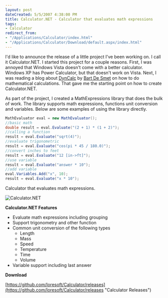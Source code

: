 ```yaml
---
layout: post
dateCreated: 5/5/2007 4:38:00 PM
title: Calculator.NET - Calculator that evaluates math expressions
tags:
- Calculator
redirect_from:
- "/Applications/Calculator/index.html"
- "/Applications/Calculator/Download/default.aspx/index.html"
---
```


I'd like to announce the release of a little project I've been working on.  I call it Calculator.NET.  I started this project for a couple reasons.  First, I was annoyed that Windows Vista doesn't come with a better calculator.  Windows XP has Power Calculator, but that doesn't work on Vista.  Next, I was reading a blog about [DynCalc](http://community.bartdesmet.net/blogs/bart/archive/2006/10/11/4513.aspx) by [Bart De Smet](http://community.bartdesmet.net/blogs/bart/default.aspx) on how to do mathematical calculations. That gave me the starting point on how to create Calculator.NET.

As part of the project, I created a MathExpressions library that does the bulk of work.  The library supports math expressions, functions unit conversion and variables. Below are some examples of using the library directly.

```csharp
MathEvaluator eval = new MathEvaluator();
//basic math
double result = eval.Evaluate("(2 + 1) * (1 + 2)");
//calling a function
result = eval.Evaluate("sqrt(4)");
//evaluate trigonometric 
result = eval.Evaluate("cos(pi * 45 / 180.0)");
//convert inches to feet
result = eval.Evaluate("12 [in->ft]");
//use variable
result = eval.Evaluate("answer * 10");
//add variable
eval.Variables.Add("x", 10);
result = eval.Evaluate("x * 10");
```

Calculator that evaluates math expressions. 

![Calculator.NET](http://www.loresoft.com/assets/Calculator.png)

**Calculator.NET Features**

*   Evaluate math expressions including grouping
*   Support trigonometry and other function
*   Common unit conversion of the following types
    *   Length
    *   Mass
    *   Speed
    *   Temperature
    *   Time
    *   Volume
*   Variable support including last answer

**Download**

[https://github.com/loresoft/Calculator/releases](https://github.com/loresoft/Calculator/releases "Calculator Releases")